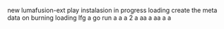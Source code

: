 new lumafusion-ext
play
instalasion 
in progress
loading
create the meta
data on burning
loading
lfg
a
go
run
a
a
a
2
a
aa
a
aa
a
a
